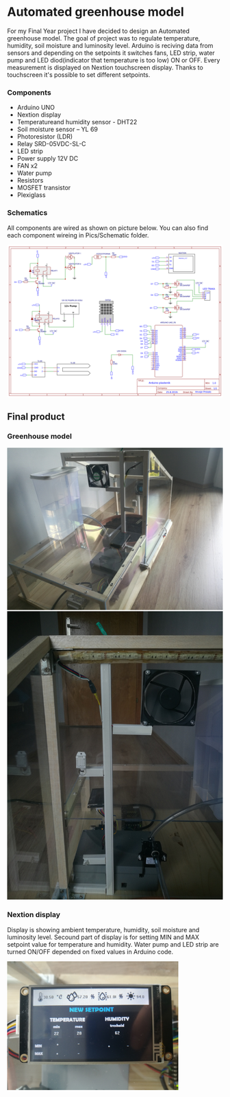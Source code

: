 # Automated greenhouse model

For my Final Year project I have decided to design an Automated greenhouse model. The goal of project was to regulate temperature, humidity, soil moisture and luminosity level. Arduino is reciving data from sensors and depending on the setpoints it switches fans, LED strip, water pump and LED diod(indicator that temperature is too low) ON or OFF. Every measurement is displayed on Nextion touchscreen display. Thanks to touchscreen it's possible to set different setpoints.

### Components
- Arduino UNO
- Nextion display
- Temperatureand humidity sensor - DHT22
- Soil moisture sensor – YL 69
- Photoresistor  (LDR)
- Relay SRD-05VDC-SL-C
- LED strip
- Power supply 12V DC
- FAN x2
- Water pump
- Resistors
- MOSFET transistor
- Plexiglass


### Schematics

All components are wired as shown on picture below. You can also find each component wireing in Pics/Schematic folder.

<img src="Pics/Schematics/SCHEMATIC_ALL_COMPONENTS.png">


## Final product

### Greenhouse model


<img src="Pics/Greenhouse model/Greenhouse_model.jpg"> 


<img src="Pics/Greenhouse model/Inside_of_model.jpg"> 

### Nextion display

Display is showing ambient temperature, humidity, soil moisture and luminosity level. Secound part of display is for setting MIN and MAX setpoint value for temperature and humidity. Water pump and LED strip are turned ON/OFF depended on fixed values in Arduino code. 

<img src="Pics/Greenhouse model/Nextion_touchscreen.jpg" width=400>
